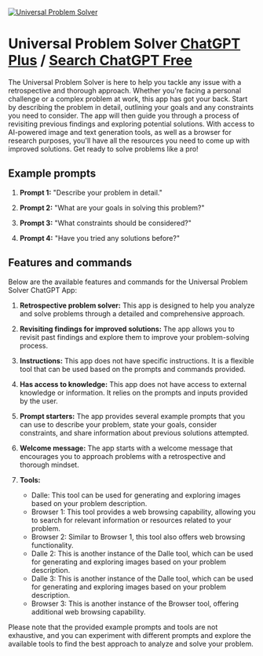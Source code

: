 
[![Universal Problem Solver](https://files.oaiusercontent.com/file-moEpDXlAKBGpE3wkcMsNpAzP?se=2123-10-20T12%3A44%3A09Z&sp=r&sv=2021-08-06&sr=b&rscc=max-age%3D31536000%2C%20immutable&rscd=attachment%3B%20filename%3Df727cd8f-24fe-48a1-a51c-d82f3af9d226.png&sig=WfrzyqkygiHca3bO4DA6IRYk/ekX5R5GDHcr2QMOMv8%3D)](https://chat.openai.com/g/g-kiYjt5hrG-universal-problem-solver)

# Universal Problem Solver [ChatGPT Plus](https://chat.openai.com/g/g-kiYjt5hrG-universal-problem-solver) / [Search ChatGPT Free](https://gptcall.net/index.html#/?search=Universal%20Problem%20Solver)

The Universal Problem Solver is here to help you tackle any issue with a retrospective and thorough approach. Whether you're facing a personal challenge or a complex problem at work, this app has got your back. Start by describing the problem in detail, outlining your goals and any constraints you need to consider. The app will then guide you through a process of revisiting previous findings and exploring potential solutions. With access to AI-powered image and text generation tools, as well as a browser for research purposes, you'll have all the resources you need to come up with improved solutions. Get ready to solve problems like a pro!

## Example prompts

1. **Prompt 1:** "Describe your problem in detail."

2. **Prompt 2:** "What are your goals in solving this problem?"

3. **Prompt 3:** "What constraints should be considered?"

4. **Prompt 4:** "Have you tried any solutions before?"

## Features and commands

Below are the available features and commands for the Universal Problem Solver ChatGPT App:

1. **Retrospective problem solver:** This app is designed to help you analyze and solve problems through a detailed and comprehensive approach.

2. **Revisiting findings for improved solutions:** The app allows you to revisit past findings and explore them to improve your problem-solving process.

3. **Instructions:** This app does not have specific instructions. It is a flexible tool that can be used based on the prompts and commands provided.

4. **Has access to knowledge:** This app does not have access to external knowledge or information. It relies on the prompts and inputs provided by the user.

5. **Prompt starters:** The app provides several example prompts that you can use to describe your problem, state your goals, consider constraints, and share information about previous solutions attempted.

6. **Welcome message:** The app starts with a welcome message that encourages you to approach problems with a retrospective and thorough mindset.

7. **Tools:**
   - Dalle: This tool can be used for generating and exploring images based on your problem description.
   - Browser 1: This tool provides a web browsing capability, allowing you to search for relevant information or resources related to your problem.
   - Browser 2: Similar to Browser 1, this tool also offers web browsing functionality.
   - Dalle 2: This is another instance of the Dalle tool, which can be used for generating and exploring images based on your problem description.
   - Dalle 3: This is another instance of the Dalle tool, which can be used for generating and exploring images based on your problem description.
   - Browser 3: This is another instance of the Browser tool, offering additional web browsing capability.

Please note that the provided example prompts and tools are not exhaustive, and you can experiment with different prompts and explore the available tools to find the best approach to analyze and solve your problem.


